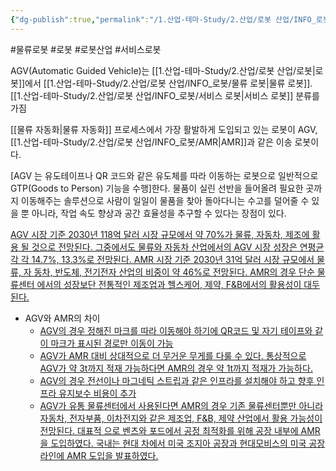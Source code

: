 ```yaml
---
{"dg-publish":true,"permalink":"/1.산업-테마-Study/2.산업/로봇 산업/INFO_로봇/AGV/","created":"2024-11-20T21:02:28.008+09:00","updated":"2025-06-03T20:07:20.089+09:00"}
---
```


#물류로봇 #로봇 #로봇산업 #서비스로봇 


 AGV(Automatic Guided Vehicle)는 [[1.산업-테마-Study/2.산업/로봇 산업/로봇\|로봇]]에서 [[1.산업-테마-Study/2.산업/로봇 산업/INFO_로봇/물류 로봇\|물류 로봇]]. [[1.산업-테마-Study/2.산업/로봇 산업/INFO_로봇/서비스 로봇\|서비스 로봇]] 분류를 가짐

[[물류 자동화\|물류 자동화]] 프로세스에서 가장 활발하게 도입되고 있는 로봇이 AGV, [[1.산업-테마-Study/2.산업/로봇 산업/INFO_로봇/AMR\|AMR]]과 같은 이송 로봇이다.
 
 [AGV 는 유도테이프나 QR 코드와 같은 유도체를 따라 이동하는 로봇으로 일반적으로 GTP(Goods to Person) 기능을 수행]한다. 물품이 실린 선반을 들어올려 필요한 곳까지 이동해주는 솔루션으로 사람이 일일이 물품을 찾아 돌아다니는 수고를 덜어줄 수 있을 뿐 아니라, 작업 속도 향상과 공간 효율성을 추구할 수 있다는 장점이 있다.

[AGV 시장 기준 2030년 118억 달러 시장 규모에서 약 70%가 물류, 자동차, 제조에 활용 될 것으로 전망된다. 그중에서도 물류와 자동차 산업에서의 AGV 시장 성장은 연평균 각 각 14.7%, 13.3%로 전망된다. AMR 시장 기준 2030년 31억 달러 시장 규모에서 물류, 자 동차, 반도체, 전기전자 산업의 비중이 약 46%로 전망된다. AMR의 경우 단순 물류센터 에서의 성장보단 전통적인 제조업과 헬스케어, 제약, F&B에서의 활용성이 대두된다.](10.15_물류로봇%20기업찾기.pdf#page=10&selection=455,0,598,1&color=yellow)


- AGV와 AMR의 차이 
	- [AGV의 경우 정해진 마크를 따라 이동해야 하기에 QR코드 및 자기 테이프와 같이 마크가 표시된 경로만 이동이 가능](10.15_물류로봇%20기업찾기.pdf#page=12&selection=44,0,80,2&color=yellow)
	- [AGV가 AMR 대비 상대적으로 더 무거운 무게를 다룰 수 있다. 통상적으로 AGV가 약 3t까지 적재 가능하다면 AMR의 경우 약 1t까지 적재가 가능하다.](10.15_물류로봇%20기업찾기.pdf#page=12&selection=156,0,210,1&color=yellow)
	- [AGV의 경우 전선이나 마그네틱 스트립과 같은 인프라를 설치해야 하고 향후 인프라 유지보수 비용이 추가](10.15_물류로봇%20기업찾기.pdf#page=12&selection=258,0,285,2&color=yellow)
	- [AGV가 유통 물류센터에서 사용된다면 AMR의 경우 기존 물류센터뿐만 아니라 자동차, 전자부품, 이차전지와 같은 제조업, F&B, 제약 산업에서 활용 가능성이 전망된다. 대표적 으로 벤츠와 포드에서 공정 최적화를 위해 공장 내부에 AMR을 도입하였다. 국내는 현대 차에서 미국 조지아 공장과 현대모비스의 미국 공장 라인에 AMR 도입을 발표하였다.](10.15_물류로봇%20기업찾기.pdf#page=12&selection=322,0,420,1&color=yellow)